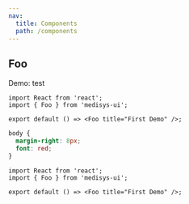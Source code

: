 ```yaml
---
nav:
  title: Components
  path: /components
---
```


## Foo

Demo:
test

```tsx
import React from 'react';
import { Foo } from 'medisys-ui';

export default () => <Foo title="First Demo" />;
```

```css
body {
  margin-right: 8px;
  font: red;
}
```

```tsx | inline
import React from 'react';
import { Foo } from 'medisys-ui';

export default () => <Foo title="First Demo" />;
```

<code src="./index.tsx" a='1' title='123123' />

